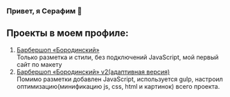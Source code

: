 ### Привет, я Серафим 👋
## Проекты в моем профиле:

1. [Барбершоп «Бородинский»](https://github.com/Seraf-seraf/Barbershop)<br>
    Только разметка и стили, без подключений JavaScript, мой первый сайт по макету
2. [Барбершоп «Бородинский» v2(адаптивная версия)](https://github.com/Seraf-seraf/Barbershop-2v)<br>
    Помимо разметки добавлен JavaScript, используется gulp, настроил оптимизацию(минификацию js, css, html и картинок) всего проекта.
